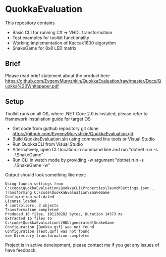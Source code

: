 # QuokkaEvaluation

This repository contains 
* Basic CLI for running C# => VHDL transformation
* Test examples for toolkit functionality
* Working implementation of Keccak1600 algorythm
* SnakeGame for 8x8 LED matrix

## Brief
Please read brief statement about the product here https://github.com/EvgenyMuryshkin/QuokkaEvaluation/raw/master/Docs/Quokka%20Whitepaper.pdf

## Setup 
Toolkit runs on all OS, where .NET Core 2.0 is instaled, please refer to framework installation guide for target OS

* Get code from guthub repository git clone https://github.com/EvgenyMuryshkin/QuokkaEvaluation.git
* Build QuokkaEvaluation.sln using command line tools or Visual Studio
* Run QuokkaCLI from Visual Studio
* Alternatively, open CLI location in command line and run "dotnet run -s ..\SnakeGame"
* Run CLI in watch mode by providing -w argument "dotnet run -s ..\SnakeGame -w"

Output should look something like next:
```
Using launch settings from C:\code\QuokkaEvaluation\QuokkaCLI\Properties\launchSettings.json...
Transforming C:\code\QuokkaEvaluation\SnakeGame
Configration validated
License loaded
4 controllers, 3 objects
Transformation completed
Produced 16 files, 101130282 bytes, Duration 14373 ms
Extracted 16 files to C:\code\QuokkaEvaluation\VHDL\generated\SnakeGame
Configuration [Quokka.qsf] was not found
Configuration [Test.qsf] was not found
=== Directory transformation completed
```

Project is in active development, please contact me if you get any issues of have feedback.
